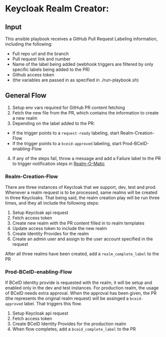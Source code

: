 # Keycloak Realm Creator:

## Input
This ansible playbook receives a GitHub Pull Request Labeling information, including the following:
- Full repo url and the branch
- Pull request link and number
- Name of the label being added (webhook triggers are filtered by only specific labels being added to the PR)
- Github access token
- (the variables are passed in as specified in ./run-playbook.sh)

## General Flow
1. Setup env vars required for GitHub PR content fetching
2. Fetch the new file from the PR, which contains the information to create a new realm
3. Depending on the label added to the PR:
  - If the trigger points to a `request-ready` labeling, start Realm-Creation-Flow
  - If the trigger points to a `bceid-approved` labeling, start Prod-BCeID-enabling-Flow
4. If any of the steps fail, throw a message and add a Failure label to the PR to trigger notification steps in [Realm-O-Matic](https://github.com/bcgov/realm-o-matic)

### Realm-Creation-Flow
There are three instances of Keycloak that we support, dev, test and prod. Whenever a realm request is to be processed, same realms will be created in three Keycloaks. That being said, the realm creation play will be run three times, and they all include the following steps:
1. Setup Keycloak api request
2. Fetch access token
3. Create new realm with the PR content filled in to realm templates
4. Update access token to include the new realm
5. Create Identity Provides for the realm
6. Create an admin user and assign to the user account specified in the request

After all three realms have been created, add a `realm_complete_label` to the PR

### Prod-BCeID-enabling-Flow
If BCeID identity provide is requested with the realm, it will be setup and enabled only in the dev and test instances. For production realm, the usage of BCeID needs extra approval. When the approval has been given, the PR (the represents the original realm request) will be assinged a `bceid-approved` label. That triggers this flow.
1. Setup Keycloak api request
2. Fetch access token
3. Create BCeID Identity Provides for the production realm
4. When flow completes, add a `bceid_complete_label` to the PR
